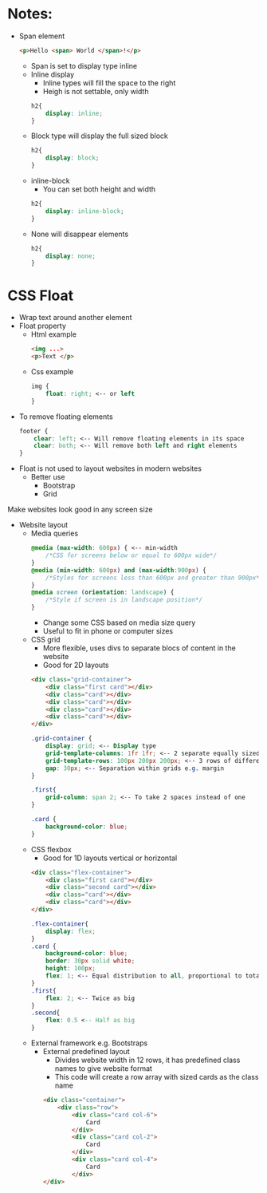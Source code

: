 # Notes: 

* Span element
    ```html
    <p>Hello <span> World </span>!</p>
    ```
    * Span is set to display type inline
    * Inline display
        * Inline types will fill the space to the right
        * Heigh is not settable, only width 
        ```css
        h2{
            display: inline;
        }
        ```
    * Block type will display the full sized block
        ```css
        h2{
            display: block;
        }
        ```
    * inline-block
        * You can set both height and width
        ```css
        h2{
            display: inline-block;
        }
        ```
    * None will disappear elements
        ```css
        h2{
            display: none;
        }
        ```

# CSS Float
* Wrap text around another element
* Float property
    * Html example
        ```html
        <img ...>
        <p>Text </p>
        ```
    * Css example
        ```css
        img {
            float: right; <-- or left
        }
        ```
* To remove floating elements
    ```css
    footer {
        clear: left; <-- Will remove floating elements in its space
        clear: both; <-- Will remove both left and right elements 
    }
    ```
* Float is not used to layout websites in modern websites
    * Better use
        * Bootstrap
        * Grid

Make websites look good in any screen size

* Website layout
    * Media queries
        ```css
        @media (max-width: 600px) { <-- min-width
            /*CSS for screens below or equal to 600px wide*/
        }
        @media (min-width: 600px) and (max-width:900px) {
            /*Styles for screens less than 600px and greater than 900px*/
        }
        @media screen (orientation: landscape) {
            /*Style if screen is in landscape position*/
        }
        ```
        * Change some CSS based on media size query
        * Useful to fit in phone or computer sizes
    * CSS grid
        * More flexible, uses divs to separate blocs of content in the website
        * Good for 2D layouts
        ```html
        <div class="grid-container">
            <div class="first card"></div>
            <div class="card"></div>
            <div class="card"></div>
            <div class="card"></div>
            <div class="card"></div>
        </div>
        ```
        ```css
        .grid-container {
            display: grid; <-- Display type
            grid-template-columns: 1fr 1fr; <-- 2 separate equally sized fractions
            grid-template-rows: 100px 200px 200px; <-- 3 rows of different sizes
            gap: 30px; <-- Separation within grids e.g. margin
        }

        .first{
            grid-column: span 2; <-- To take 2 spaces instead of one
        }

        .card {
            background-color: blue;
        }
        ```
    * CSS flexbox
        * Good for 1D layouts vertical or horizontal
        ```html
        <div class="flex-container">
            <div class="first card"></div>
            <div class="second card"></div>
            <div class="card"></div>
            <div class="card"></div>
        </div>
        ```
        ```css
        .flex-container{
            display: flex;
        }
        .card {
            background-color: blue;
            border: 30px solid white;
            height: 100px;
            flex: 1; <-- Equal distribution to all, proportional to total width
        }
        .first{
            flex: 2; <-- Twice as big
        }
        .second{
            flex: 0.5 <-- Half as big
        }
        ```
    * External framework e.g. Bootstraps
        * External predefined layout
            * Divides website width in 12 rows, it has predefined class names to give website format
            * This code will create a row array with sized cards as the class name
            ```html
            <div class="container">
                <div class="row">
                    <div class="card col-6">
                        Card
                    </div>
                    <div class="card col-2">
                        Card
                    </div>
                    <div class="card col-4">
                        Card
                    </div>
            </div>
            ```